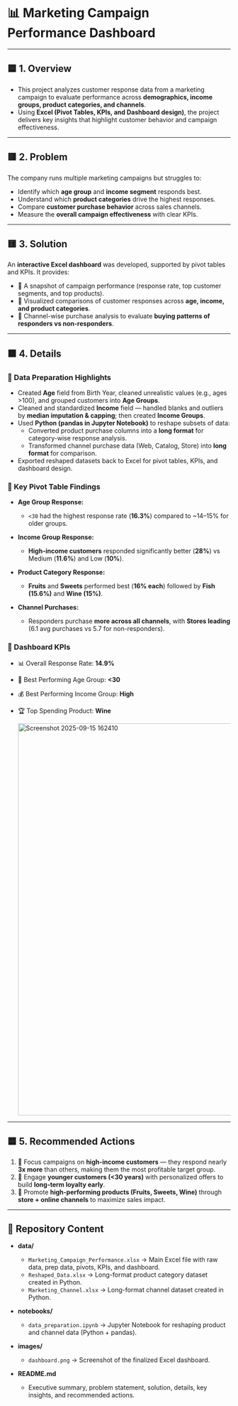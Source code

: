 # 📊 Marketing Campaign Performance Dashboard  

---

## 🟦 1. Overview  
- This project analyzes customer response data from a marketing campaign to evaluate performance across **demographics, income groups, product categories, and channels**.  
- Using **Excel (Pivot Tables, KPIs, and Dashboard design)**, the project delivers key insights that highlight customer behavior and campaign effectiveness.  

---

## 🟥 2. Problem  
The company runs multiple marketing campaigns but struggles to:  
- Identify which **age group** and **income segment** responds best.  
- Understand which **product categories** drive the highest responses.  
- Compare **customer purchase behavior** across sales channels.  
- Measure the **overall campaign effectiveness** with clear KPIs.  

---

## 🟨 3. Solution  
An **interactive Excel dashboard** was developed, supported by pivot tables and KPIs. It provides:  
- 📌 A snapshot of campaign performance (response rate, top customer segments, and top products).  
- 📌 Visualized comparisons of customer responses across **age, income, and product categories**.  
- 📌 Channel-wise purchase analysis to evaluate **buying patterns of responders vs non-responders**.  

---

## 🟩 4. Details  

### 🔹 Data Preparation Highlights  
- Created **Age** field from Birth Year, cleaned unrealistic values (e.g., ages >100), and grouped customers into **Age Groups**.  
- Cleaned and standardized **Income** field — handled blanks and outliers by **median imputation & capping**; then created **Income Groups**.  
- Used **Python (pandas in Jupyter Notebook)** to reshape subsets of data:  
  - Converted product purchase columns into a **long format** for category-wise response analysis.  
  - Transformed channel purchase data (Web, Catalog, Store) into **long format** for comparison.  
- Exported reshaped datasets back to Excel for pivot tables, KPIs, and dashboard design.  
  

### 🔹 Key Pivot Table Findings  
- **Age Group Response:**  
  - `<30` had the highest response rate (**16.3%**) compared to ~14–15% for older groups.  

- **Income Group Response:**  
  - **High-income customers** responded significantly better (**28%**) vs Medium (**11.6%**) and Low (**10%**).  

- **Product Category Response:**  
  - **Fruits** and **Sweets** performed best (**16% each**) followed by **Fish (15.6%)** and **Wine (15%)**.  

- **Channel Purchases:**  
  - Responders purchase **more across all channels**, with **Stores leading** (6.1 avg purchases vs 5.7 for non-responders).  


### 🔹 Dashboard KPIs  
- 📊 Overall Response Rate: **14.9%**  
- 👥 Best Performing Age Group: **<30**  
- 💰 Best Performing Income Group: **High**  
- 🏆 Top Spending Product: **Wine**

  <img width="1003" height="883" alt="Screenshot 2025-09-15 162410" src="https://github.com/user-attachments/assets/ca7a0b21-3264-4e2c-89c4-0aa02c333686" />

---

## 🟦 5. Recommended Actions  
1. 🎯 Focus campaigns on **high-income customers** — they respond nearly **3x more** than others, making them the most profitable target group.  
2. 👥 Engage **younger customers (<30 years)** with personalized offers to build **long-term loyalty early**.  
3. 🛒 Promote **high-performing products (Fruits, Sweets, Wine)** through **store + online channels** to maximize sales impact.

---

## 📂 Repository Content  

- **data/**  
  - `Marketing_Campaign_Performance.xlsx` → Main Excel file with raw data, prep data, pivots, KPIs, and dashboard.  
  - `Reshaped_Data.xlsx` → Long-format product category dataset created in Python.  
  - `Marketing_Channel.xlsx` → Long-format channel dataset created in Python.  

- **notebooks/**  
  - `data_preparation.ipynb` → Jupyter Notebook for reshaping product and channel data (Python + pandas).  

- **images/**  
  - `dashboard.png` → Screenshot of the finalized Excel dashboard.  

- **README.md**  
  - Executive summary, problem statement, solution, details, key insights, and recommended actions.  

